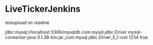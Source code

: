 # LiveTickerJenkins

testupload on readme

<datasource jta="false" jndi-name="java:jboss/datasources/LiveTickerDS" pool-name="MySqlDS" enabled="true" use-ccm="false">
                    <connection-url>jdbc:mysql://localhost:3306/mysqldb</connection-url>
                    <driver-class>com.mysql.jdbc.Driver</driver-class>
                    <driver>mysql-connector-java-5.1.38-bin.jar_com.mysql.jdbc.Driver_5_1</driver>
                    <security>
                        <user-name>root</user-name>
                        <password>1234</password>
                    </security>
                    <validation>
                        <valid-connection-checker class-name="org.jboss.jca.adapters.jdbc.extensions.mysql.MySQLValidConnectionChecker"/>
                        <background-validation>true</background-validation>
                        <exception-sorter class-name="org.jboss.jca.adapters.jdbc.extensions.mysql.MySQLExceptionSorter"/>
                    </validation>
                </datasource>